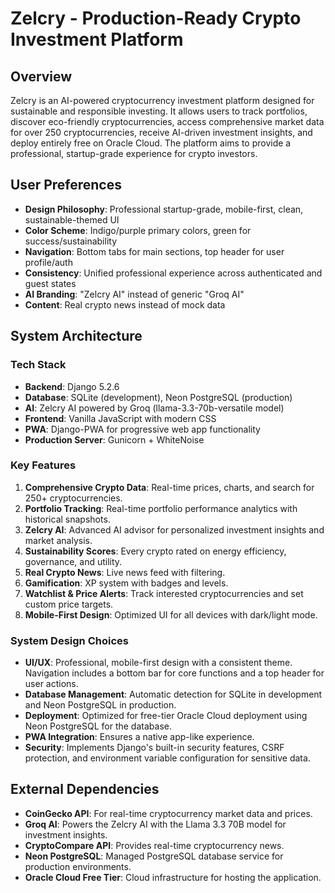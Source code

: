 # Zelcry - Production-Ready Crypto Investment Platform

## Overview
Zelcry is an AI-powered cryptocurrency investment platform designed for sustainable and responsible investing. It allows users to track portfolios, discover eco-friendly cryptocurrencies, access comprehensive market data for over 250 cryptocurrencies, receive AI-driven investment insights, and deploy entirely free on Oracle Cloud. The platform aims to provide a professional, startup-grade experience for crypto investors.

## User Preferences
- **Design Philosophy**: Professional startup-grade, mobile-first, clean, sustainable-themed UI
- **Color Scheme**: Indigo/purple primary colors, green for success/sustainability
- **Navigation**: Bottom tabs for main sections, top header for user profile/auth
- **Consistency**: Unified professional experience across authenticated and guest states
- **AI Branding**: "Zelcry AI" instead of generic "Groq AI"
- **Content**: Real crypto news instead of mock data

## System Architecture

### Tech Stack
- **Backend**: Django 5.2.6
- **Database**: SQLite (development), Neon PostgreSQL (production)
- **AI**: Zelcry AI powered by Groq (llama-3.3-70b-versatile model)
- **Frontend**: Vanilla JavaScript with modern CSS
- **PWA**: Django-PWA for progressive web app functionality
- **Production Server**: Gunicorn + WhiteNoise

### Key Features
1.  **Comprehensive Crypto Data**: Real-time prices, charts, and search for 250+ cryptocurrencies.
2.  **Portfolio Tracking**: Real-time portfolio performance analytics with historical snapshots.
3.  **Zelcry AI**: Advanced AI advisor for personalized investment insights and market analysis.
4.  **Sustainability Scores**: Every crypto rated on energy efficiency, governance, and utility.
5.  **Real Crypto News**: Live news feed with filtering.
6.  **Gamification**: XP system with badges and levels.
7.  **Watchlist & Price Alerts**: Track interested cryptocurrencies and set custom price targets.
8.  **Mobile-First Design**: Optimized UI for all devices with dark/light mode.

### System Design Choices
- **UI/UX**: Professional, mobile-first design with a consistent theme. Navigation includes a bottom bar for core functions and a top header for user actions.
- **Database Management**: Automatic detection for SQLite in development and Neon PostgreSQL in production.
- **Deployment**: Optimized for free-tier Oracle Cloud deployment using Neon PostgreSQL for the database.
- **PWA Integration**: Ensures a native app-like experience.
- **Security**: Implements Django's built-in security features, CSRF protection, and environment variable configuration for sensitive data.

## External Dependencies
-   **CoinGecko API**: For real-time cryptocurrency market data and prices.
-   **Groq AI**: Powers the Zelcry AI with the Llama 3.3 70B model for investment insights.
-   **CryptoCompare API**: Provides real-time cryptocurrency news.
-   **Neon PostgreSQL**: Managed PostgreSQL database service for production environments.
-   **Oracle Cloud Free Tier**: Cloud infrastructure for hosting the application.